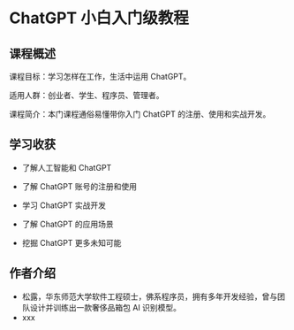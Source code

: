 # ChatGPT 小白入门级教程

## 课程概述

课程目标：学习怎样在工作，生活中运用 ChatGPT。

适用人群：创业者、学生、程序员、管理者。

课程简介：本门课程通俗易懂带你入门 ChatGPT 的注册、使用和实战开发。

## 学习收获

- 了解人工智能和 ChatGPT

- 了解 ChatGPT 账号的注册和使用

- 学习 ChatGPT 实战开发

- 了解 ChatGPT 的应用场景

- 挖掘 ChatGPT 更多未知可能

## 作者介绍

- 松露，华东师范大学软件工程硕士，佛系程序员，拥有多年开发经验，曾与团队设计并训练出一款奢侈品箱包 AI 识别模型。
- xxx
